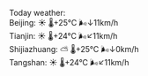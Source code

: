 Today weather:  
Beijing: ☀️ 🌡️+25°C 🌬️↓11km/h  
Tianjin: ☀️ 🌡️+24°C 🌬️↙11km/h  
Shijiazhuang: ⛅️  🌡️+25°C 🌬️↓0km/h  
Tangshan: ☀️ 🌡️+24°C 🌬️↙11km/h  
